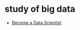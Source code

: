 # study of big data
<ul>
 <li>
   <a href="https://www.dataquest.io/home">Become a Data Scientist</a><br>
 </li>
</ul>
